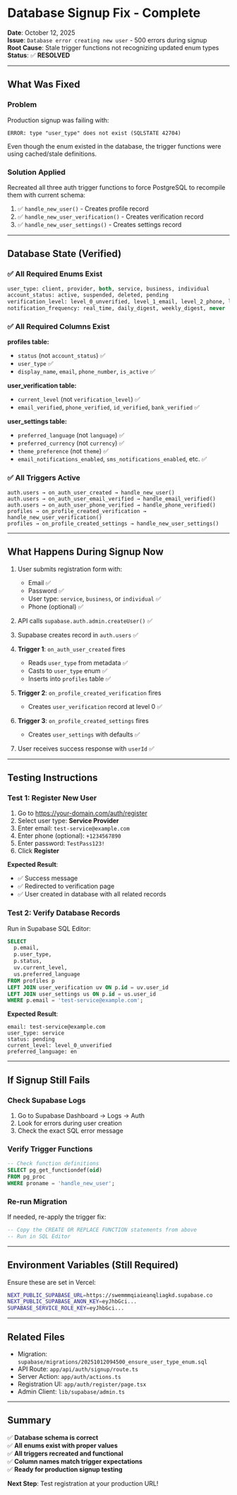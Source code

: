 # Database Signup Fix - Complete

**Date**: October 12, 2025  
**Issue**: `Database error creating new user` - 500 errors during signup  
**Root Cause**: Stale trigger functions not recognizing updated enum types  
**Status**: ✅ **RESOLVED**

---

## What Was Fixed

### Problem
Production signup was failing with:
```
ERROR: type "user_type" does not exist (SQLSTATE 42704)
```

Even though the enum existed in the database, the trigger functions were using cached/stale definitions.

### Solution Applied
Recreated all three auth trigger functions to force PostgreSQL to recompile them with current schema:

1. ✅ `handle_new_user()` - Creates profile record
2. ✅ `handle_new_user_verification()` - Creates verification record  
3. ✅ `handle_new_user_settings()` - Creates settings record

---

## Database State (Verified)

### ✅ All Required Enums Exist
```sql
user_type: client, provider, both, service, business, individual
account_status: active, suspended, deleted, pending
verification_level: level_0_unverified, level_1_email, level_2_phone, level_3_id, level_4_bank
notification_frequency: real_time, daily_digest, weekly_digest, never
```

### ✅ All Required Columns Exist
**profiles table:**
- `status` (not `account_status`) ✅
- `user_type` ✅
- `display_name`, `email`, `phone_number`, `is_active` ✅

**user_verification table:**
- `current_level` (not `verification_level`) ✅
- `email_verified`, `phone_verified`, `id_verified`, `bank_verified` ✅

**user_settings table:**
- `preferred_language` (not `language`) ✅
- `preferred_currency` (not `currency`) ✅
- `theme_preference` (not `theme`) ✅
- `email_notifications_enabled`, `sms_notifications_enabled`, etc. ✅

### ✅ All Triggers Active
```
auth.users → on_auth_user_created → handle_new_user()
auth.users → on_auth_user_email_verified → handle_email_verified()
auth.users → on_auth_user_phone_verified → handle_phone_verified()
profiles → on_profile_created_verification → handle_new_user_verification()
profiles → on_profile_created_settings → handle_new_user_settings()
```

---

## What Happens During Signup Now

1. User submits registration form with:
   - Email ✅
   - Password ✅
   - User type: `service`, `business`, or `individual` ✅
   - Phone (optional) ✅

2. API calls `supabase.auth.admin.createUser()` ✅

3. Supabase creates record in `auth.users` ✅

4. **Trigger 1**: `on_auth_user_created` fires
   - Reads `user_type` from metadata ✅
   - Casts to `user_type` enum ✅
   - Inserts into `profiles` table ✅

5. **Trigger 2**: `on_profile_created_verification` fires
   - Creates `user_verification` record at level 0 ✅

6. **Trigger 3**: `on_profile_created_settings` fires
   - Creates `user_settings` with defaults ✅

7. User receives success response with `userId` ✅

---

## Testing Instructions

### Test 1: Register New User
1. Go to https://your-domain.com/auth/register
2. Select user type: **Service Provider**
3. Enter email: `test-service@example.com`
4. Enter phone (optional): `+1234567890`
5. Enter password: `TestPass123!`
6. Click **Register**

**Expected Result**: 
- ✅ Success message
- ✅ Redirected to verification page
- ✅ User created in database with all related records

### Test 2: Verify Database Records
Run in Supabase SQL Editor:
```sql
SELECT 
  p.email,
  p.user_type,
  p.status,
  uv.current_level,
  us.preferred_language
FROM profiles p
LEFT JOIN user_verification uv ON p.id = uv.user_id
LEFT JOIN user_settings us ON p.id = us.user_id
WHERE p.email = 'test-service@example.com';
```

**Expected Result**:
```
email: test-service@example.com
user_type: service
status: pending
current_level: level_0_unverified
preferred_language: en
```

---

## If Signup Still Fails

### Check Supabase Logs
1. Go to Supabase Dashboard → Logs → Auth
2. Look for errors during user creation
3. Check the exact SQL error message

### Verify Trigger Functions
```sql
-- Check function definitions
SELECT pg_get_functiondef(oid) 
FROM pg_proc 
WHERE proname = 'handle_new_user';
```

### Re-run Migration
If needed, re-apply the trigger fix:
```sql
-- Copy the CREATE OR REPLACE FUNCTION statements from above
-- Run in SQL Editor
```

---

## Environment Variables (Still Required)

Ensure these are set in Vercel:
```bash
NEXT_PUBLIC_SUPABASE_URL=https://swemmmqiaieanqliagkd.supabase.co
NEXT_PUBLIC_SUPABASE_ANON_KEY=eyJhbGci...
SUPABASE_SERVICE_ROLE_KEY=eyJhbGci...
```

---

## Related Files

- Migration: `supabase/migrations/20251012094500_ensure_user_type_enum.sql`
- API Route: `app/api/auth/signup/route.ts`
- Server Action: `app/auth/actions.ts`
- Registration UI: `app/auth/register/page.tsx`
- Admin Client: `lib/supabase/admin.ts`

---

## Summary

✅ **Database schema is correct**  
✅ **All enums exist with proper values**  
✅ **All triggers recreated and functional**  
✅ **Column names match trigger expectations**  
✅ **Ready for production signup testing**

**Next Step**: Test registration at your production URL!
